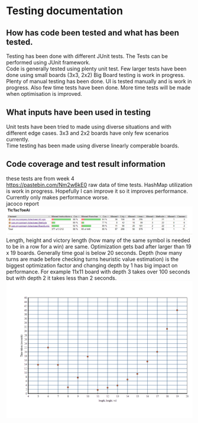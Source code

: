 # Testing documentation
## How has code been tested and what has been tested.
Testing has been done with different JUnit tests.
The Tests can be performed using JUnit framework.<br/>
Code is generally tested using plenty unit test.
Few larger tests have been done using small boards (3x3, 2x2) Big Board testing is work in progress.<br/>
Plenty of manual testing has been done.
UI is tested manually and is work in progress.
Also few time tests have been done. More time tests will be made when optimisation is improved.
## What inputs have been used in testing
Unit tests have been tried to made using diverse situations and with different edge cases. 3x3 and 2x2 boards have only few scenarios currently.<br/>
Time testing has been made using diverse linearly comperable boards.<br/>
## Code coverage and test result information
these tests are from week 4 <br>
https://pastebin.com/Nm2w6kE0 raw data of time tests. HashMap utilization is work in progress. Hopefully I can improve it so it improves performance. Currently only makes performance worse.<br>
jacoco report
<img src="https://raw.githubusercontent.com/JaakkoRE/Extended-tic-tac-toe-AI/master/Documentation/Images/Jacoco%20report.png">
Length, height and victory length (how many of the same symbol is needed to be in a row for a win) are same. Optimization gets bad after larger than 19 x 19 boards. Generally time goal is below 20 seconds. Depth (how many turns are made before checking turns heuristic value estimation) is the biggest optimization factor and changing depth by 1 has big impact on performance. For example 11x11 board with depth 3 takes over 100 seconds but with depth 2 it takes less than 2 seconds.
<img src="https://raw.githubusercontent.com/JaakkoRE/Extended-tic-tac-toe-AI/master/Documentation/Images/Graph1.png" >
